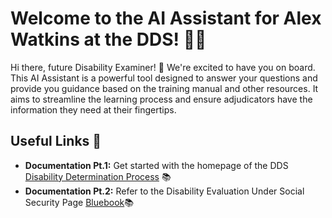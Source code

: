 # Welcome to the AI Assistant for Alex Watkins at the DDS! 🚀🤖

Hi there, future Disability Examiner! 👋 We're excited to have you on board. This AI Assistant is a powerful tool designed to answer your questions and provide you guidance based on the training manual and other resources. It aims to streamline the learning process and ensure adjudicators have the information they need at their fingertips.

## Useful Links 🔗

- **Documentation Pt.1:** Get started with the homepage of the DDS [Disability Determination Process](https://www.ssa.gov/disability/determination.htm) 📚
- **Documentation Pt.2:** Refer to the Disability Evaluation Under Social Security Page [Bluebook](https://www.ssa.gov/disability/professionals/bluebook/index.htm)📚
